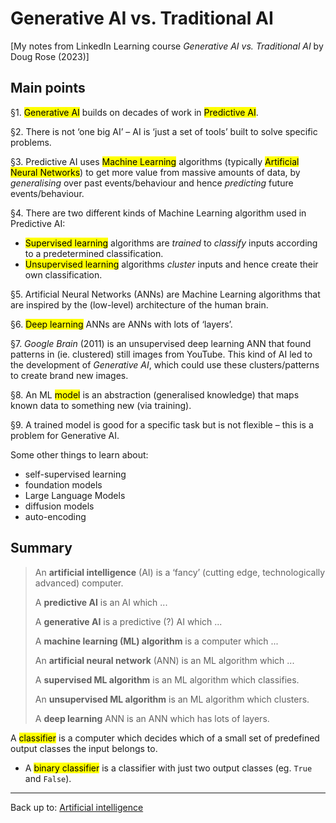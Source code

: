 # Generative AI vs. Traditional AI

\[My notes from LinkedIn Learning course *Generative AI vs. Traditional AI* by Doug Rose (2023)\]


## Main points

§1. <mark>Generative AI</mark> builds on decades of work in <mark>Predictive AI</mark>.

§2. There is not ‘one big AI’ – AI is ‘just a set of tools’ built to solve specific problems.

§3. Predictive AI uses <mark>Machine Learning</mark> algorithms (typically <mark>Artificial Neural Networks</mark>) to get more value from massive amounts of data, by *generalising* over past events/behaviour and hence *predicting* future events/behaviour.

§4. There are two different kinds of Machine Learning algorithm used in Predictive AI:
- <mark>Supervised learning</mark> algorithms are *trained* to *classify* inputs according to a predetermined classification.
- <mark>Unsupervised learning</mark> algorithms *cluster* inputs and hence create their own classification.

§5. Artificial Neural Networks (ANNs) are Machine Learning algorithms that are inspired by the (low-level) architecture of the human brain.

§6. <mark>Deep learning</mark> ANNs are ANNs with lots of ‘layers’. 

§7. *Google Brain* (2011) is an unsupervised deep learning ANN that found patterns in (ie. clustered) still images from YouTube. This kind of AI led to the development of *Generative AI*, which could use these clusters/patterns to create brand new images.

§8. An ML <mark>model</mark> is an abstraction (generalised knowledge) that maps known data to something new (via training).

§9. A trained model is good for a specific task but is not flexible – this is a problem for Generative AI.



Some other things to learn about:
- self-supervised learning
- foundation models
- Large Language Models
- diffusion models
- auto-encoding

## Summary

> An **artificial intelligence** (AI) is a ‘fancy’ (cutting edge, technologically advanced) computer.
>
> A **predictive AI** is an AI which ...
>
> A **generative AI** is a predictive (?) AI which ...
>
> A **machine learning (ML) algorithm** is a computer which ...
>
> An **artificial neural network** (ANN) is an ML algorithm which ...
>
> A **supervised ML algorithm** is an ML algorithm which classifies.
>
> An **unsupervised ML algorithm** is an ML algorithm which clusters.
>
> A **deep learning** ANN is an ANN which has lots of layers.



A <mark>classifier</mark> is a computer which decides which of a small set of predefined output classes the input belongs to.
- A <mark>binary classifier</mark> is a classifier with just two output classes (eg. `True` and `False`). 





----

Back up to: [Artificial intelligence](../index.md)
